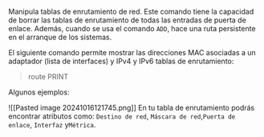 Manipula tablas de enrutamiento de red. Este comando tiene la capacidad de borrar las tablas de enrutamiento de todas las entradas de puerta de enlace. Además, cuando se usa el comando `ADD`, hace una ruta persistente en el arranque de los sistemas.

El siguiente comando permite mostrar las direcciones MAC asociadas a un adaptador (lista de interfaces) y IPv4 y IPv6 tablas de enrutamiento:

> route PRINT

Algunos ejemplos:

![[Pasted image 20241016121745.png]]
En tu tabla de enrutamiento podrás encontrar atributos como: `Destino de red`, `Máscara de red`,`Puerta de enlace`, `Interfaz` y`Métrica`.